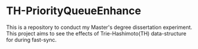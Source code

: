 # TH-PriorityQueueEnhance

This is a repository to conduct my Master's degree dissertation experiment. This project aims to see the effects of Trie-Hashimoto(TH) data-structure for during fast-sync.
